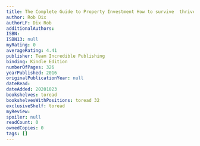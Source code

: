 ```yaml
---
title: The Complete Guide to Property Investment How to survive  thrive in the new world of buytolet
author: Rob Dix
authorLF: Dix Rob
additionalAuthors: 
ISBN: 
ISBN13: null
myRating: 0
averageRating: 4.41
publisher: Team Incredible Publishing
binding: Kindle Edition
numberOfPages: 326
yearPublished: 2016
originalPublicationYear: null
dateRead: 
dateAdded: 20201023
bookshelves: toread
bookshelvesWithPositions: toread 32
exclusiveShelf: toread
myReview: 
spoiler: null
readCount: 0
ownedCopies: 0
tags: []
---
```


